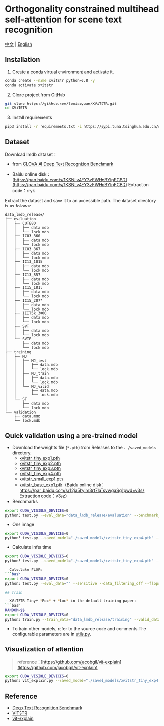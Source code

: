 # Orthogonality constrained multihead self-attention for scene text recognition

[中文](./README.md) | [English](./README.en.md)

## Installation

1. Create a conda virtual environment and activate it.
```bash
conda create --name xvitstr python=3.8 -y
conda activate xvitstr
```

2. Clone project from GitHub
```bash
git clone https://github.com/lexiaoyuan/XViTSTR.git
cd XViTSTR
```

3. Install requirements
```bash
pip3 install -r requirements.txt -i https://pypi.tuna.tsinghua.edu.cn/simple
```

## Dataset
Download lmdb dataset：
- from [CLOVA AI Deep Text Recognition Benchmark](https://github.com/clovaai/deep-text-recognition-benchmark)

- Baidu online disk：[https://pan.baidu.com/s/1KSNLv4EY3zFWHpBYlpFCBQ](https://pan.baidu.com/s/1KSNLv4EY3zFWHpBYlpFCBQ) Extraction code：rryk

Extract the dataset and save it to an accessible path. The dataset directory is as follows:
```
data_lmdb_release/
├── evaluation
│   ├── CUTE80
│   │   ├── data.mdb
│   │   └── lock.mdb
│   ├── IC03_860
│   │   ├── data.mdb
│   │   └── lock.mdb
│   ├── IC03_867
│   │   ├── data.mdb
│   │   └── lock.mdb
│   ├── IC13_1015
│   │   ├── data.mdb
│   │   └── lock.mdb
│   ├── IC13_857
│   │   ├── data.mdb
│   │   └── lock.mdb
│   ├── IC15_1811
│   │   ├── data.mdb
│   │   └── lock.mdb
│   ├── IC15_2077
│   │   ├── data.mdb
│   │   └── lock.mdb
│   ├── IIIT5k_3000
│   │   ├── data.mdb
│   │   └── lock.mdb
│   ├── SVT
│   │   ├── data.mdb
│   │   └── lock.mdb
│   └── SVTP
│       ├── data.mdb
│       └── lock.mdb
├── training
│   ├── MJ
│   │   ├── MJ_test
│   │   │   ├── data.mdb
│   │   │   └── lock.mdb
│   │   ├── MJ_train
│   │   │   ├── data.mdb
│   │   │   └── lock.mdb
│   │   └── MJ_valid
│   │       ├── data.mdb
│   │       └── lock.mdb
│   └── ST
│       ├── data.mdb
│       └── lock.mdb
└── validation
    ├── data.mdb
    └── lock.mdb
```
## Quick validation using a pre-trained model
- Download the weights file (`*.pth`) from Releases to the `. /saved_models` directory.
  - [xvitstr_tiny_exp1.pth](https://github.com/lexiaoyuan/XViTSTR/releases/download/V1.0.0/xvitstr_tiny_exp1.pth)
  - [xvitstr_tiny_exp2.pth](https://github.com/lexiaoyuan/XViTSTR/releases/download/V1.0.0/xvitstr_tiny_exp2.pth)
  - [xvitstr_tiny_exp3.pth](https://github.com/lexiaoyuan/XViTSTR/releases/download/V1.0.0/xvitstr_tiny_exp3.pth)
  - [xvitstr_tiny_exp4.pth](https://github.com/lexiaoyuan/XViTSTR/releases/download/V1.0.0/xvitstr_tiny_exp4.pth)
  - [xvitstr_small_exp1.pth](https://github.com/lexiaoyuan/XViTSTR/releases/download/V1.0.0/xvitstr_small_exp1.pth)
  - [xvitstr_base_exp1.pth]()（Baidu online disk：https://pan.baidu.com/s/12ja5hyim3rt7laTsvwgaSg?pwd=v3sz 
    Extraction code：v3sz）
- Benchmarks

```bash
export CUDA_VISIBLE_DEVICES=0
python3 test.py --eval_data="data_lmdb_release/evaluation" --benchmark_all_eval --sensitive --data_filtering_off --saved_model="./saved_models/xvitstr_tiny_exp4.pth"
```
- One image
```bash
export CUDA_VISIBLE_DEVICES=0
python3 test.py --saved_model="./saved_models/xvitstr_tiny_exp4.pth" --img_path="demo.jpg" --eval_data="" --sensitive --data_filtering_off
```

- Calculate infer time
```bash
export CUDA_VISIBLE_DEVICES=0
python3 test.py --saved_model="./saved_models/xvitstr_tiny_exp4.pth" --img_path="./demo_image/" --eval_data="" --sensitive --data_filtering_off --calculate_infer_time

- Calculate FLOPs
​```bash
export CUDA_VISIBLE_DEVICES=0
python3 test.py --eval_data="" --sensitive --data_filtering_off --flops

## Train

- XViTSTR Tiny+ *Foc* + *Loc* in the default training paper:
​```bash
RANDOM=$$
export CUDA_VISIBLE_DEVICES=0
python3 train.py --train_data="data_lmdb_release/training" --valid_data="data_lmdb_release/validation" --manualSeed=$RANDOM --sensitive --adam --lr=0.001 --scheduler --exp="Name of experiment"
```
- To train other models, refer to the source code and comments.The configurable parameters are in [utils.py](./utils.py).

## Visualization of attention

> reference：[https://github.com/jacobgil/vit-explain](https://github.com/jacobgil/vit-explain)

```bash
export CUDA_VISIBLE_DEVICES=0
python3 vit_explain.py --saved_model="./saved_models/xvitstr_tiny_exp4.pth" --img_path="demo.jpg" --head_fusion="max" --use_cuda
```

## Reference
- [Deep Text Recognition Benchmark](https://github.com/clovaai/deep-text-recognition-benchmark)
- [ViTSTR](https://github.com/roatienza/deep-text-recognition-benchmark)
- [vit-explain](https://github.com/jacobgil/vit-explain)
